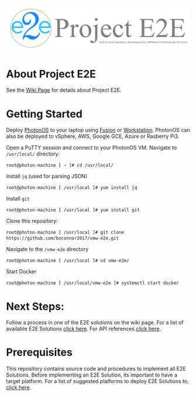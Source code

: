 ![E2E](./img/E2E_Logo_github.png)

# About Project E2E
See the [Wiki Page](https://github.com/boconnor2017/vmw-e2e/wiki) for details about Project E2E.

# Getting Started
Deploy [PhotonOS](https://vmware.github.io/photon/) to your laptop using [Fusion](https://www.vmware.com/products/fusion.html) or [Workstation](https://www.vmware.com/products/workstation-pro.html). PhotonOS can also be deployed to vSphere, AWS, Google GCE, Azure or Rasberry Pi3. 

Open a PuTTY session and connect to your PhotonOS VM. Navigate to `/usr/local/` directory:
```
root@photon-machine [ ~ ]# cd /usr/local/
```

Install `jq` (used for parsing JSON)
```
root@photon-machine [ /usr/local ]# yum install jq
```

Install `git`
```
root@photon-machine [ /usr/local ]# yum install git
```

Clone this repository:
```
root@photon-machine [ /usr/local ]# git clone https://github.com/boconnor2017/vmw-e2e.git
```

Navigate to the `/vmw-e2e` directory
```
root@photon-machine [ /usr/local ]# cd vmw-e2e/
```

Start Docker
```
root@photon-machine [ /usr/local/vmw-e2e ]# systemctl start docker
```

# Next Steps:
Follow a process in one of the E2E solutions on the wiki page. For a list of available E2E Solutions [click here](https://github.com/boconnor2017/vmw-e2e/wiki/Part-1:-the-List-of-E2E-Solutions). For API references [click here](https://github.com/boconnor2017/vmw-e2e/wiki/Part-2:-API-References).

# Prerequisites
This repository contains source code and procedures to implement all E2E Solutions. Before implementing an E2E Solution, its important to have a target platform. For a list of suggested platforms to deploy E2E Solutions to, [click here](https://github.com/boconnor2017/vmw-e2e/wiki/Part-3:-Where-to-Implement-E2E-Solutions).
